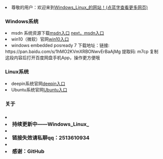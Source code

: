 <li>尊敬的用户：欢迎来到<a href="https://windows-linux-bili.github.io/home/">Windows_Linux_的网站！(点蓝字查看更多网页)</a> <a class="download" href="https://windows-linux-bili.github.io/hello/"></a>
  <h3>Windows系统</h3>
  <li>msdn 系统资源下载<a href="https://msdn.itellyou.cn/">msdn入口</a> <a href="https://next.itellyou.cn/">next，msdn入口</a>
  <li>win10（微软）官网<a href="https://www.microsoft.com/zh-cn/software-download/windows10">win10入口</a>
   <li>windows embedded posready 7 下载地址：链接: https://pan.baidu.com/s/1hMO2KVmXRBONwvErBaAjMg 提取码: m7cp 复制这段内容后打开百度网盘手机App，操作更方便哦
      
  <h3>Linux系统</h3>
  <li>deepin系统官网<a href="https://www.deepin.org/zh/download/">deepin入口</a>
  <li>Ubuntu系统官网<a href="https://cn.ubuntu.com/download">Ubuntu入口</a>
  
  
<h3>关于<h3>
<li><li>持续更新中——Windows_Linux_</li>
<li><li>链接失效请私聊qq：2513610934</li>         
<li><li>感谢：GitHub</li>
